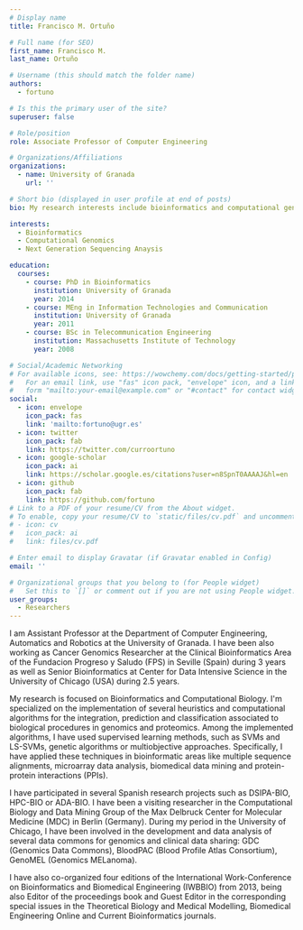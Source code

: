 ```yaml
---
# Display name
title: Francisco M. Ortuño

# Full name (for SEO)
first_name: Francisco M.
last_name: Ortuño

# Username (this should match the folder name)
authors:
  - fortuno

# Is this the primary user of the site?
superuser: false

# Role/position
role: Associate Professor of Computer Engineering

# Organizations/Affiliations
organizations:
  - name: University of Granada
    url: ''

# Short bio (displayed in user profile at end of posts)
bio: My research interests include bioinformatics and computational genomics.

interests:
  - Bioinformatics
  - Computational Genomics
  - Next Generation Sequencing Anaysis

education:
  courses:
    - course: PhD in Bioinformatics
      institution: University of Granada
      year: 2014
    - course: MEng in Information Technologies and Communication
      institution: University of Granada
      year: 2011
    - course: BSc in Telecommunication Engineering
      institution: Massachusetts Institute of Technology
      year: 2008

# Social/Academic Networking
# For available icons, see: https://wowchemy.com/docs/getting-started/page-builder/#icons
#   For an email link, use "fas" icon pack, "envelope" icon, and a link in the
#   form "mailto:your-email@example.com" or "#contact" for contact widget.
social:
  - icon: envelope
    icon_pack: fas
    link: 'mailto:fortuno@ugr.es'
  - icon: twitter
    icon_pack: fab
    link: https://twitter.com/curroortuno
  - icon: google-scholar
    icon_pack: ai
    link: https://scholar.google.es/citations?user=n8SpnT0AAAAJ&hl=en
  - icon: github
    icon_pack: fab
    link: https://github.com/fortuno
# Link to a PDF of your resume/CV from the About widget.
# To enable, copy your resume/CV to `static/files/cv.pdf` and uncomment the lines below.
# - icon: cv
#   icon_pack: ai
#   link: files/cv.pdf

# Enter email to display Gravatar (if Gravatar enabled in Config)
email: ''

# Organizational groups that you belong to (for People widget)
#   Set this to `[]` or comment out if you are not using People widget.
user_groups:
  - Researchers
---
```

I am Assistant Professor at the Department of Computer Engineering, Automatics and Robotics at the University of Granada. I have been also working as Cancer Genomics Researcher at the Clinical Bioinformatics Area of the Fundacion Progreso y Saludo (FPS) in Seville (Spain) during 3 years as well as Senior Bioinformatics at Center for Data Intensive Science in the University of Chicago (USA) during 2.5 years.

My research is focused on Bioinformatics and Computational Biology. I'm specialized on the implementation of several heuristics and computational algorithms for the integration, prediction and classification associated to biological procedures in genomics and proteomics. Among the implemented algorithms, I have used supervised learning methods, such as SVMs and LS-SVMs, genetic algorithms or multiobjective approaches. Specifically, I have applied these techniques in bioinformatic areas like multiple sequence alignments, microarray data analysis, biomedical data mining and protein-protein interactions (PPIs).

I have participated in several Spanish research projects such as DSIPA-BIO, HPC-BIO or ADA-BIO. I have been a visiting researcher in the Computational Biology and Data Mining Group of the Max Delbruck Center for Molecular Medicine (MDC) in Berlin (Germany). During my period in the University of Chicago, I have been involved in the development and data analysis of several data commons for genomics and clinical data sharing: GDC (Genomics Data Commons), BloodPAC (Blood Profile Atlas Consortium), GenoMEL (Genomics MELanoma).

I have also co-organized four editions of the International Work-Conference on Bioinformatics and Biomedical Engineering (IWBBIO) from 2013, being also Editor of the proceedings book and Guest Editor in the corresponding special issues in the Theoretical Biology and Medical Modelling, Biomedical Engineering Online and Current Bioinformatics journals.
